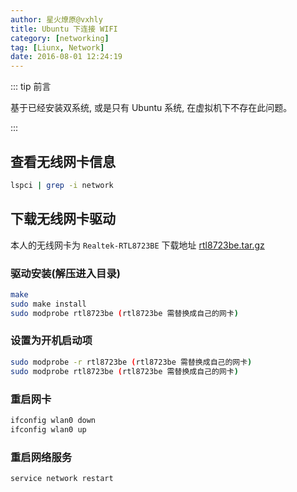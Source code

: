 ```yaml
---
author: 星火燎原@vxhly
title: Ubuntu 下连接 WIFI
category: [networking]
tag: [Liunx, Network]
date: 2016-08-01 12:24:19
---
```


::: tip 前言

基于已经安装双系统, 或是只有 Ubuntu 系统, 在虚拟机下不存在此问题。

:::

<!-- more -->

## 查看无线网卡信息

```bash
lspci | grep -i network
```

## 下载无线网卡驱动

本人的无线网卡为 `Realtek-RTL8723BE` 下载地址 [rtl8723be.tar.gz](http://oss-blog.test.upcdn.net/rtl8723be.tar.gz?attname=)

### 驱动安装(解压进入目录)

```bash
make
sudo make install
sudo modprobe rtl8723be (rtl8723be 需替换成自己的网卡)
```

### 设置为开机启动项

```bash
sudo modprobe -r rtl8723be (rtl8723be 需替换成自己的网卡)
sudo modprobe rtl8723be (rtl8723be 需替换成自己的网卡)
```

### 重启网卡

```bash
ifconfig wlan0 down
ifconfig wlan0 up
```

### 重启网络服务

```bash
service network restart
```
